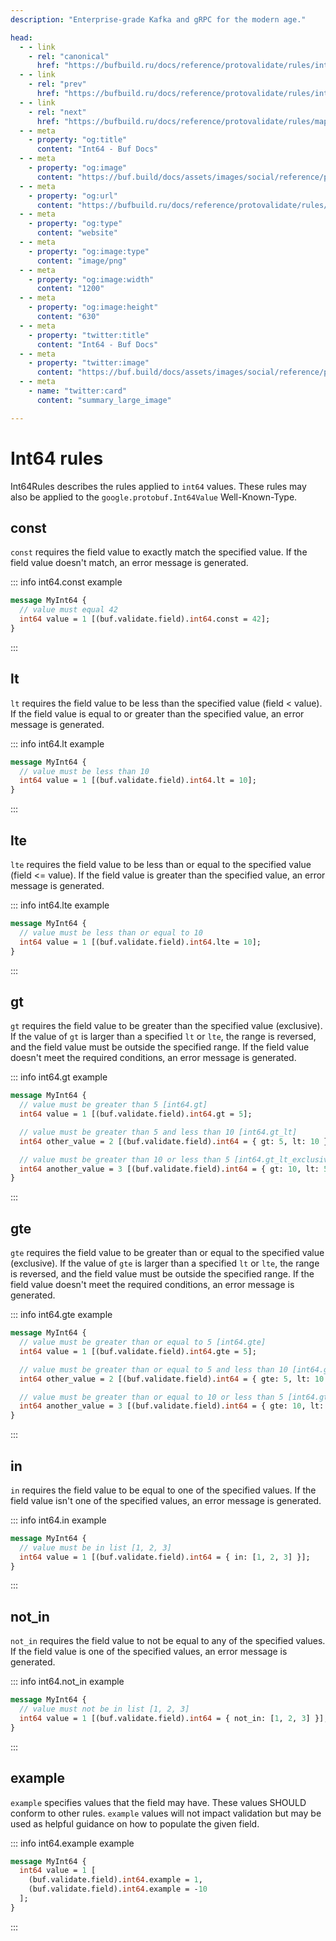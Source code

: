 ```yaml
---
description: "Enterprise-grade Kafka and gRPC for the modern age."

head:
  - - link
    - rel: "canonical"
      href: "https://bufbuild.ru/docs/reference/protovalidate/rules/int64_rules/"
  - - link
    - rel: "prev"
      href: "https://bufbuild.ru/docs/reference/protovalidate/rules/int32_rules/"
  - - link
    - rel: "next"
      href: "https://bufbuild.ru/docs/reference/protovalidate/rules/map_rules/"
  - - meta
    - property: "og:title"
      content: "Int64 - Buf Docs"
  - - meta
    - property: "og:image"
      content: "https://buf.build/docs/assets/images/social/reference/protovalidate/rules/int64_rules.png"
  - - meta
    - property: "og:url"
      content: "https://bufbuild.ru/docs/reference/protovalidate/rules/int64_rules/"
  - - meta
    - property: "og:type"
      content: "website"
  - - meta
    - property: "og:image:type"
      content: "image/png"
  - - meta
    - property: "og:image:width"
      content: "1200"
  - - meta
    - property: "og:image:height"
      content: "630"
  - - meta
    - property: "twitter:title"
      content: "Int64 - Buf Docs"
  - - meta
    - property: "twitter:image"
      content: "https://buf.build/docs/assets/images/social/reference/protovalidate/rules/int64_rules.png"
  - - meta
    - name: "twitter:card"
      content: "summary_large_image"

---
```


# Int64 rules

Int64Rules describes the rules applied to `int64` values. These rules may also be applied to the `google.protobuf.Int64Value` Well-Known-Type.

## const

`const` requires the field value to exactly match the specified value. If the field value doesn't match, an error message is generated.

::: info int64.const example

```proto
message MyInt64 {
  // value must equal 42
  int64 value = 1 [(buf.validate.field).int64.const = 42];
}
```

:::

## lt

`lt` requires the field value to be less than the specified value (field < value). If the field value is equal to or greater than the specified value, an error message is generated.

::: info int64.lt example

```proto
message MyInt64 {
  // value must be less than 10
  int64 value = 1 [(buf.validate.field).int64.lt = 10];
}
```

:::

## lte

`lte` requires the field value to be less than or equal to the specified value (field <= value). If the field value is greater than the specified value, an error message is generated.

::: info int64.lte example

```proto
message MyInt64 {
  // value must be less than or equal to 10
  int64 value = 1 [(buf.validate.field).int64.lte = 10];
}
```

:::

## gt

`gt` requires the field value to be greater than the specified value (exclusive). If the value of `gt` is larger than a specified `lt` or `lte`, the range is reversed, and the field value must be outside the specified range. If the field value doesn't meet the required conditions, an error message is generated.

::: info int64.gt example

```proto
message MyInt64 {
  // value must be greater than 5 [int64.gt]
  int64 value = 1 [(buf.validate.field).int64.gt = 5];

  // value must be greater than 5 and less than 10 [int64.gt_lt]
  int64 other_value = 2 [(buf.validate.field).int64 = { gt: 5, lt: 10 }];

  // value must be greater than 10 or less than 5 [int64.gt_lt_exclusive]
  int64 another_value = 3 [(buf.validate.field).int64 = { gt: 10, lt: 5 }];
}
```

:::

## gte

`gte` requires the field value to be greater than or equal to the specified value (exclusive). If the value of `gte` is larger than a specified `lt` or `lte`, the range is reversed, and the field value must be outside the specified range. If the field value doesn't meet the required conditions, an error message is generated.

::: info int64.gte example

```proto
message MyInt64 {
  // value must be greater than or equal to 5 [int64.gte]
  int64 value = 1 [(buf.validate.field).int64.gte = 5];

  // value must be greater than or equal to 5 and less than 10 [int64.gte_lt]
  int64 other_value = 2 [(buf.validate.field).int64 = { gte: 5, lt: 10 }];

  // value must be greater than or equal to 10 or less than 5 [int64.gte_lt_exclusive]
  int64 another_value = 3 [(buf.validate.field).int64 = { gte: 10, lt: 5 }];
}
```

:::

## in

`in` requires the field value to be equal to one of the specified values. If the field value isn't one of the specified values, an error message is generated.

::: info int64.in example

```proto
message MyInt64 {
  // value must be in list [1, 2, 3]
  int64 value = 1 [(buf.validate.field).int64 = { in: [1, 2, 3] }];
}
```

:::

## not_in

`not_in` requires the field value to not be equal to any of the specified values. If the field value is one of the specified values, an error message is generated.

::: info int64.not_in example

```proto
message MyInt64 {
  // value must not be in list [1, 2, 3]
  int64 value = 1 [(buf.validate.field).int64 = { not_in: [1, 2, 3] }];
}
```

:::

## example

`example` specifies values that the field may have. These values SHOULD conform to other rules. `example` values will not impact validation but may be used as helpful guidance on how to populate the given field.

::: info int64.example example

```proto
message MyInt64 {
  int64 value = 1 [
    (buf.validate.field).int64.example = 1,
    (buf.validate.field).int64.example = -10
  ];
}
```

:::
